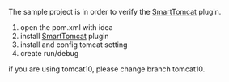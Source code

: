 The sample project is in order to verify the [SmartTomcat](https://plugins.jetbrains.com/plugin/9492-smart-tomcat "SmartTomcat") plugin.
 1. open the pom.xml with idea
 2. install [SmartTomcat](https://plugins.jetbrains.com/plugin/9492-smart-tomcat "SmartTomcat") </a> plugin
 3. install and config tomcat setting
 4. create run/debug
 

if you are using tomcat10, please change branch tomcat10.
